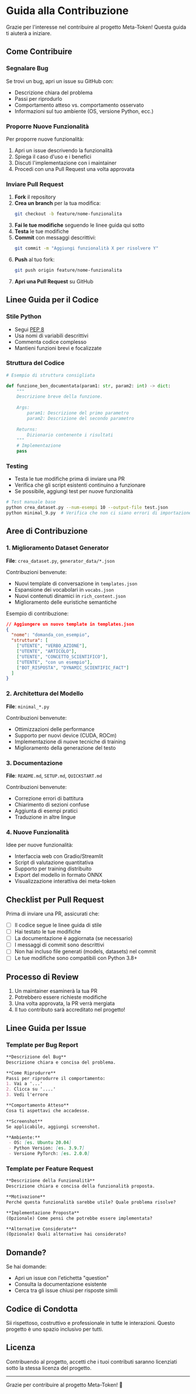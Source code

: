 # Guida alla Contribuzione

Grazie per l'interesse nel contribuire al progetto Meta-Token! Questa guida ti aiuterà a iniziare.

## Come Contribuire

### Segnalare Bug

Se trovi un bug, apri un issue su GitHub con:
- Descrizione chiara del problema
- Passi per riprodurlo
- Comportamento atteso vs. comportamento osservato
- Informazioni sul tuo ambiente (OS, versione Python, ecc.)

### Proporre Nuove Funzionalità

Per proporre nuove funzionalità:
1. Apri un issue descrivendo la funzionalità
2. Spiega il caso d'uso e i benefici
3. Discuti l'implementazione con i maintainer
4. Procedi con una Pull Request una volta approvata

### Inviare Pull Request

1. **Fork** il repository
2. **Crea un branch** per la tua modifica:
   ```bash
   git checkout -b feature/nome-funzionalita
   ```
3. **Fai le tue modifiche** seguendo le linee guida qui sotto
4. **Testa** le tue modifiche
5. **Commit** con messaggi descrittivi:
   ```bash
   git commit -m "Aggiungi funzionalità X per risolvere Y"
   ```
6. **Push** al tuo fork:
   ```bash
   git push origin feature/nome-funzionalita
   ```
7. **Apri una Pull Request** su GitHub

## Linee Guida per il Codice

### Stile Python

- Segui [PEP 8](https://www.python.org/dev/peps/pep-0008/)
- Usa nomi di variabili descrittivi
- Commenta codice complesso
- Mantieni funzioni brevi e focalizzate

### Struttura del Codice

```python
# Esempio di struttura consigliata

def funzione_ben_documentata(param1: str, param2: int) -> dict:
    """
    Descrizione breve della funzione.
    
    Args:
        param1: Descrizione del primo parametro
        param2: Descrizione del secondo parametro
        
    Returns:
        Dizionario contenente i risultati
    """
    # Implementazione
    pass
```

### Testing

- Testa le tue modifiche prima di inviare una PR
- Verifica che gli script esistenti continuino a funzionare
- Se possibile, aggiungi test per nuove funzionalità

```bash
# Test manuale base
python crea_dataset.py --num-esempi 10 --output-file test.json
python minimal_9.py  # Verifica che non ci siano errori di importazione
```

## Aree di Contribuzione

### 1. Miglioramento Dataset Generator

**File**: `crea_dataset.py`, `generator_data/*.json`

Contribuzioni benvenute:
- Nuovi template di conversazione in `templates.json`
- Espansione dei vocabolari in `vocabs.json`
- Nuovi contenuti dinamici in `rich_content.json`
- Miglioramento delle euristiche semantiche

Esempio di contribuzione:
```json
// Aggiungere un nuovo template in templates.json
{
  "nome": "domanda_con_esempio",
  "struttura": [
    ["UTENTE", "VERBO_AZIONE"],
    ["UTENTE", "ARTICOLO"],
    ["UTENTE", "CONCETTO_SCIENTIFICO"],
    ["UTENTE", "con un esempio"],
    ["BOT_RISPOSTA", "DYNAMIC_SCIENTIFIC_FACT"]
  ]
}
```

### 2. Architettura del Modello

**File**: `minimal_*.py`

Contribuzioni benvenute:
- Ottimizzazioni delle performance
- Supporto per nuovi device (CUDA, ROCm)
- Implementazione di nuove tecniche di training
- Miglioramento della generazione del testo

### 3. Documentazione

**File**: `README.md`, `SETUP.md`, `QUICKSTART.md`

Contribuzioni benvenute:
- Correzione errori di battitura
- Chiarimento di sezioni confuse
- Aggiunta di esempi pratici
- Traduzione in altre lingue

### 4. Nuove Funzionalità

Idee per nuove funzionalità:
- Interfaccia web con Gradio/Streamlit
- Script di valutazione quantitativa
- Supporto per training distribuito
- Export del modello in formato ONNX
- Visualizzazione interattiva dei meta-token

## Checklist per Pull Request

Prima di inviare una PR, assicurati che:

- [ ] Il codice segue le linee guida di stile
- [ ] Hai testato le tue modifiche
- [ ] La documentazione è aggiornata (se necessario)
- [ ] I messaggi di commit sono descrittivi
- [ ] Non hai incluso file generati (models, datasets) nel commit
- [ ] Le tue modifiche sono compatibili con Python 3.8+

## Processo di Review

1. Un maintainer esaminerà la tua PR
2. Potrebbero essere richieste modifiche
3. Una volta approvata, la PR verrà mergiata
4. Il tuo contributo sarà accreditato nel progetto!

## Linee Guida per Issue

### Template per Bug Report

```markdown
**Descrizione del Bug**
Descrizione chiara e concisa del problema.

**Come Riprodurre**
Passi per riprodurre il comportamento:
1. Vai a '...'
2. Clicca su '....'
3. Vedi l'errore

**Comportamento Atteso**
Cosa ti aspettavi che accadesse.

**Screenshot**
Se applicabile, aggiungi screenshot.

**Ambiente:**
 - OS: [es. Ubuntu 20.04]
 - Python Version: [es. 3.9.7]
 - Versione PyTorch: [es. 2.0.0]
```

### Template per Feature Request

```markdown
**Descrizione della Funzionalità**
Descrizione chiara e concisa della funzionalità proposta.

**Motivazione**
Perché questa funzionalità sarebbe utile? Quale problema risolve?

**Implementazione Proposta**
(Opzionale) Come pensi che potrebbe essere implementata?

**Alternative Considerate**
(Opzionale) Quali alternative hai considerato?
```

## Domande?

Se hai domande:
- Apri un issue con l'etichetta "question"
- Consulta la documentazione esistente
- Cerca tra gli issue chiusi per risposte simili

## Codice di Condotta

Sii rispettoso, costruttivo e professionale in tutte le interazioni. Questo progetto è uno spazio inclusivo per tutti.

## Licenza

Contribuendo al progetto, accetti che i tuoi contributi saranno licenziati sotto la stessa licenza del progetto.

---

Grazie per contribuire al progetto Meta-Token! 🚀
